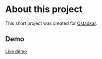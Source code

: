 # About this project

This short project was created for [Ostadkar](https://ostadkar.pro).

## Demo

[Live demo](http://layout-generator.iding.ir)
